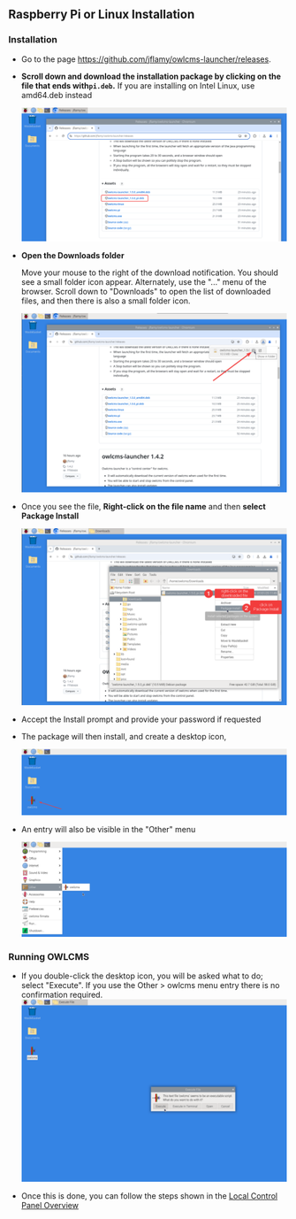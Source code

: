 ## Raspberry Pi or Linux Installation

### Installation

- Go to the page https://github.com/jflamy/owlcms-launcher/releases.
  
- **Scroll down and download the installation package by clicking on the file that ends with`pi.deb`.** 
  If you are installing on Intel Linux, use amd64.deb instead

  ![pi_20](nimg/1110pi/pi_20.png)

- **Open the Downloads folder** 
  
  Move your mouse to the right of the download notification.  You should see a small folder icon appear.
  Alternately, use the "..." menu of the browser. Scroll down to "Downloads" to open the list of downloaded files,  and then there is also a small folder icon.

  ![pi_30](nimg/1110pi/pi_30.png)
  
- Once you see the file, **Right-click on the file name** and then **select Package Install**

  ![pi_40](nimg/1110pi/pi_40.png)

- Accept the Install prompt and provide your password if requested

- The package will then install, and create a desktop icon,

  ![pi_61](nimg/1110pi/pi_61.png)

- An entry will also be visible in the "Other" menu

  ![pi_62](nimg/1110pi/pi_62.png)

### Running OWLCMS

- If you double-click the desktop icon, you will be asked what to do; select "Execute".
  If you use the Other > owlcms menu entry there is no confirmation required.![pi_70](nimg/1110pi/pi_70.png)

- Once this is done, you can follow the steps shown in the [Local Control Panel Overview](LocalControlPanel)

